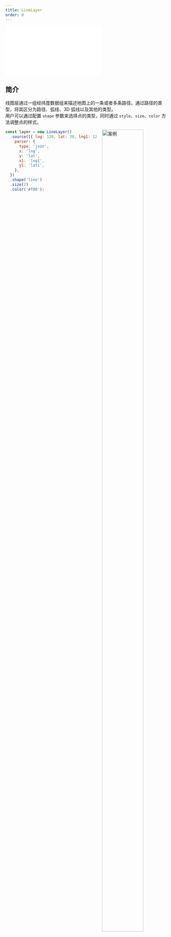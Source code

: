 ```yaml
---
title: LineLayer
order: 0
---
```


<embed src="@/docs/common/style.md"></embed>

## 简介

线图层通过一组经纬度数据组来描述地图上的一条或者多条路径。通过路径的类型，将其区分为路径、弧线、3D 弧线以及其他的类型。  
用户可以通过配置 `shape` 参数来选择点的类型，同时通过 `style`、`size`、`color` 方法调整点的样式。

<div>
  <div style="width:40%;float:right; margin-left: 16px;">
    <img  width="80%" alt="案例" src='https://gw.alipayobjects.com/mdn/rms_816329/afts/img/A*MxnRTrzcawcAAAAAAAAAAAAAARQnAQ'>
  </div>
</div>

```js
const layer = new LineLayer()
  .source([{ lng: 120, lat: 30, lng1: 125, lat1: 30 }], {
    parser: {
      type: 'json',
      x: 'lng',
      y: 'lat',
      x1: 'lng1',
      y1: 'lat1',
    },
  })
  .shape('line')
  .size(2)
  .color('#f00');
```
